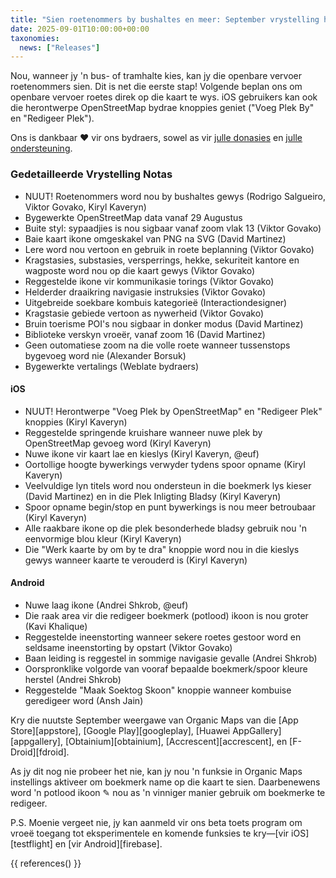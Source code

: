 ```yaml
---
title: "Sien roetenommers by bushaltes en meer: September vrystelling hoogtepunte"
date: 2025-09-01T10:00:00+00:00
taxonomies:
  news: ["Releases"]
---
```


Nou, wanneer jy 'n bus- of tramhalte kies, kan jy die openbare vervoer roetenommers sien. Dit is net die eerste stap! Volgende beplan ons om openbare vervoer roetes direk op die kaart te wys. iOS gebruikers kan ook die herontwerpe OpenStreetMap bydrae knoppies geniet ("Voeg Plek By" en "Redigeer Plek").

Ons is dankbaar ❤️ vir ons bydraers, sowel as vir [julle donasies](@/donate/index.md) en [julle ondersteuning](@/contribute/index.md).

### Gedetailleerde Vrystelling Notas

- NUUT! Roetenommers word nou by bushaltes gewys (Rodrigo Salgueiro, Viktor Govako, Kiryl Kaveryn)
- Bygewerkte OpenStreetMap data vanaf 29 Augustus
- Buite styl: sypaadjies is nou sigbaar vanaf zoom vlak 13 (Viktor Govako)
- Baie kaart ikone omgeskakel van PNG na SVG (David Martinez)
- Lere word nou vertoon en gebruik in roete beplanning (Viktor Govako)
- Kragstasies, substasies, versperrings, hekke, sekuriteit kantore en wagposte word nou op die kaart gewys (Viktor Govako)
- Reggestelde ikone vir kommunikasie torings (Viktor Govako)
- Helderder draaikring navigasie instruksies (Viktor Govako)
- Uitgebreide soekbare kombuis kategorieë (Interactiondesigner)
- Kragstasie gebiede vertoon as nywerheid (Viktor Govako)
- Bruin toerisme POI's nou sigbaar in donker modus (David Martinez)
- Biblioteke verskyn vroeër, vanaf zoom 16 (David Martinez)
- Geen outomatiese zoom na die volle roete wanneer tussenstops bygevoeg word nie (Alexander Borsuk)
- Bygewerkte vertalings (Weblate bydraers)

#### iOS
- NUUT! Herontwerpe "Voeg Plek by OpenStreetMap" en "Redigeer Plek" knoppies (Kiryl Kaveryn)
- Reggestelde springende kruishare wanneer nuwe plek by OpenStreetMap gevoeg word (Kiryl Kaveryn)
- Nuwe ikone vir kaart lae en kieslys (Kiryl Kaveryn, @euf)
- Oortollige hoogte bywerkings verwyder tydens spoor opname (Kiryl Kaveryn)
- Veelvuldige lyn titels word nou ondersteun in die boekmerk lys kieser (David Martinez) en in die Plek Inligting Bladsy (Kiryl Kaveryn)
- Spoor opname begin/stop en punt bywerkings is nou meer betroubaar (Kiryl Kaveryn)
- Alle raakbare ikone op die plek besonderhede bladsy gebruik nou 'n eenvormige blou kleur (Kiryl Kaveryn)
- Die "Werk kaarte by om by te dra" knoppie word nou in die kieslys gewys wanneer kaarte te verouderd is (Kiryl Kaveryn)

#### Android
- Nuwe laag ikone (Andrei Shkrob, @euf)
- Die raak area vir die redigeer boekmerk (potlood) ikoon is nou groter (Kavi Khalique)
- Reggestelde ineenstorting wanneer sekere roetes gestoor word en seldsame ineenstorting by opstart (Viktor Govako)
- Baan leiding is reggestel in sommige navigasie gevalle (Andrei Shkrob)
- Oorspronklike volgorde van vooraf bepaalde boekmerk/spoor kleure herstel (Andrei Shkrob)
- Reggestelde "Maak Soektog Skoon" knoppie wanneer kombuise geredigeer word (Ansh Jain)

Kry die nuutste September weergawe van Organic Maps van die [App Store][appstore], [Google Play][googleplay], [Huawei AppGallery][appgallery], [Obtainium][obtainium], [Accrescent][accrescent], en [F-Droid][fdroid].

As jy dit nog nie probeer het nie, kan jy nou 'n funksie in Organic Maps instellings aktiveer om boekmerk name op die kaart te sien. Daarbenewens word 'n potlood ikoon ✎ nou as 'n vinniger manier gebruik om boekmerke te redigeer.

P.S. Moenie vergeet nie, jy kan aanmeld vir ons beta toets program om vroeë toegang tot eksperimentele en komende funksies te kry—[vir iOS][testflight] en [vir Android][firebase].

{{ references() }}
